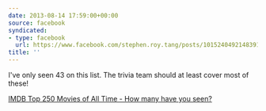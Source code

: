 ```yaml
---
date: 2013-08-14 17:59:00+00:00
source: facebook
syndicated:
- type: facebook
  url: https://www.facebook.com/stephen.roy.tang/posts/10152404921483912
title: ''
---
```


I've only seen 43 on this list. The trivia team should at least cover most of these!

[IMDB Top 250 Movies of All Time - How many have you seen?](http://www.listchallenges.com/imdb-top-250?ref=share)